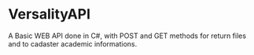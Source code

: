 # VersalityAPI
A Basic WEB API done in C#, with POST and GET methods for return files and to cadaster academic informations.
